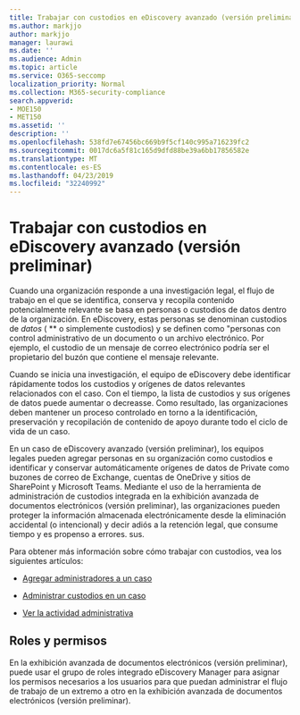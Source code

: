 ```yaml
---
title: Trabajar con custodios en eDiscovery avanzado (versión preliminar)
ms.author: markjjo
author: markjjo
manager: laurawi
ms.date: ''
ms.audience: Admin
ms.topic: article
ms.service: O365-seccomp
localization_priority: Normal
ms.collection: M365-security-compliance
search.appverid:
- MOE150
- MET150
ms.assetid: ''
description: ''
ms.openlocfilehash: 538fd7e67456bc669b9f5cf140c995a716239fc2
ms.sourcegitcommit: 0017dc6a5f81c165d9dfd88be39a6bb17856582e
ms.translationtype: MT
ms.contentlocale: es-ES
ms.lasthandoff: 04/23/2019
ms.locfileid: "32240992"
---
```

# <a name="work-with-custodians-in-advanced-ediscovery-preview"></a>Trabajar con custodios en eDiscovery avanzado (versión preliminar)

Cuando una organización responde a una investigación legal, el flujo de trabajo en el que se identifica, conserva y recopila contenido potencialmente relevante se basa en personas o custodios de datos dentro de la organización. En eDiscovery, estas personas se denominan custodios de *datos* ( ** o simplemente custodios) y se definen como "personas con control administrativo de un documento o un archivo electrónico. Por ejemplo, el custodio de un mensaje de correo electrónico podría ser el propietario del buzón que contiene el mensaje relevante.  

Cuando se inicia una investigación, el equipo de eDiscovery debe identificar rápidamente todos los custodios y orígenes de datos relevantes relacionados con el caso. Con el tiempo, la lista de custodios y sus orígenes de datos puede aumentar o decreasse. Como resultado, las organizaciones deben mantener un proceso controlado en torno a la identificación, preservación y recopilación de contenido de apoyo durante todo el ciclo de vida de un caso.

En un caso de eDiscovery avanzado (versión preliminar), los equipos legales pueden agregar personas en su organización como custodios e identificar y conservar automáticamente orígenes de datos de Private como buzones de correo de Exchange, cuentas de OneDrive y sitios de SharePoint y Microsoft Teams. Mediante el uso de la herramienta de administración de custodios integrada en la exhibición avanzada de documentos electrónicos (versión preliminar), las organizaciones pueden proteger la información almacenada electrónicamente desde la eliminación accidental (o intencional) y decir adiós a la retención legal, que consume tiempo y es propenso a errores. sus. 

Para obtener más información sobre cómo trabajar con custodios, vea los siguientes artículos: 

- [Agregar administradores a un caso](add-custodians-to-case.md)

- [Administrar custodios en un caso](manage-new-custodians.md)

- [Ver la actividad administrativa](view-custodian-activity.md)

## <a name="roles-and-permissions"></a>Roles y permisos

En la exhibición avanzada de documentos electrónicos (versión preliminar), puede usar el grupo de roles integrado eDiscovery Manager para asignar los permisos necesarios a los usuarios para que puedan administrar el flujo de trabajo de un extremo a otro en la exhibición avanzada de documentos electrónicos (versión preliminar).
